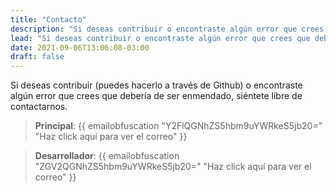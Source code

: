 ```yaml
---
title: "Contacto"
description: "Si deseas contribuir o encontraste algún error que crees que debería de ser enmendado, siéntete libre de contactarnos."
lead: "Si deseas contribuir o encontraste algún error que crees que debería de ser enmendado, siéntete libre de contactarnos."
date: 2021-09-06T13:06:08-03:00
draft: false
---
```


Si deseas contribuir (puedes hacerlo a través de Github) o encontraste algún
error que crees que debería de ser enmendado, siéntete libre de contactarnos.

> **Principal**: {{ emailobfuscation "Y2FlQGNhZS5hbm9uYWRkeS5jb20=" "Haz click aquí para ver el correo" }}

[](ignored)

> **Desarrollador**: {{ emailobfuscation "ZGV2QGNhZS5hbm9uYWRkeS5jb20=" "Haz click aquí para ver el correo" }}
